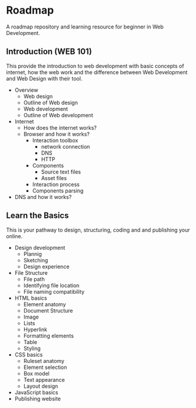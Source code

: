 # Roadmap

A roadmap repository and learning resource for beginner in Web Development.

## Introduction (WEB 101)

This provide the introduction to web development with basic concepts of internet, how the web work and the difference between Web Development and Web Design with their tool.

* Overview
  * Web design
  * Outline of Web design
  * Web development
  * Outline of Web development
* Internet
  * How does the internet works?
  * Browser and how it works?
    * Interaction toolbox
      * network connection
      * DNS
      * HTTP
    * Components
      * Source text files
      * Asset files
    * Interaction process
    * Components parsing
* DNS and how it works?

## Learn the Basics

This is your pathway to design, structuring, coding and and publishing your online.

* Design development
  * Plannig
  * Sketching
  * Design experience
* File Structure
  * File path
  * Identifying file location
  * File naming compatibility
* HTML basics
  * Element anatomy
  * Document Structure
  * Image
  * Lists
  * Hyperlink
  * Formatting elements
  * Table
  * Styling
* CSS basics
  * Ruleset anatomy
  * Element selection
  * Box model
  * Text appearance
  * Layout design
* JavaScript basics
* Publishing website
